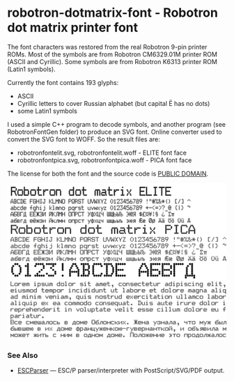 # robotron-dotmatrix-font - Robotron dot matrix printer font

The font characters was restored from the real Robotron 9-pin printer ROMs.
Most of the symbols are from Robotron СМ6329.01М printer ROM (ASCII and Cyrillic).
Some symbols are from Robotron K6313 printer ROM (Latin1 symbols).

Currently the font contains 193 glyphs:
 - ASCII
 - Cyrillic letters to cover Russian alphabet (but capital Ё has no dots)
 - some Latin1 symbols

I used a simple C++ program to decode symbols, and another program (see RobotronFontGen folder) to produce an SVG font. Online converter used to convert the SVG font to WOFF.
So the result files are:
 - robotronfontelit.svg, robotronfontelit.woff - ELITE font face
 - robotronfontpica.svg, robotronfontpica.woff - PICA font face

The license for both the font and the source code is [PUBLIC DOMAIN](https://creativecommons.org/publicdomain/mark/1.0/).

![](https://github.com/nzeemin/robotron-dotmatrix-font/blob/master/test-woff.png)

### See Also
* [ESCParser](https://github.com/nzeemin/ukncbtl-utils/wiki/ESCParser) — ESC/P parser/interpreter with PostScript/SVG/PDF output.
